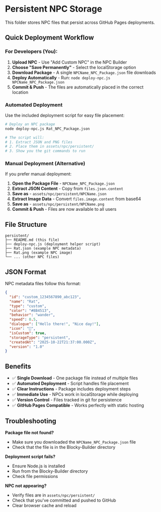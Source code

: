 # Persistent NPC Storage

This folder stores NPC files that persist across GitHub Pages deployments.

## Quick Deployment Workflow

### For Developers (You):

1. **Upload NPC** - Use "Add Custom NPC" in the NPC Builder
2. **Choose "Save Permanently"** - Select the localStorage option
3. **Download Package** - A single `NPCName_NPC_Package.json` file downloads
4. **Deploy Automatically** - Run: `node deploy-npc.js NPCName_NPC_Package.json`
5. **Commit & Push** - The files are automatically placed in the correct location

### Automated Deployment

Use the included deployment script for easy file placement:

```bash
# Deploy an NPC package
node deploy-npc.js Rat_NPC_Package.json

# The script will:
# 1. Extract JSON and PNG files
# 2. Place them in assets/npc/persistent/
# 3. Show you the git commands to run
```

### Manual Deployment (Alternative)

If you prefer manual deployment:

1. **Open the Package File** - `NPCName_NPC_Package.json`
2. **Extract JSON Content** - Copy from `files.json.content`
3. **Save as** - `assets/npc/persistent/NPCName.json`
4. **Extract Image Data** - Convert `files.image.content` from base64
5. **Save as** - `assets/npc/persistent/NPCName.png`
6. **Commit & Push** - Files are now available to all users

## File Structure

```
persistent/
├── README.md (this file)
├── deploy-npc.js (deployment helper script)
├── Rat.json (example NPC metadata)
├── Rat.png (example NPC image)
└── ... (other NPC files)
```

## JSON Format

NPC metadata files follow this format:

```json
{
  "id": "custom_1234567890_abc123",
  "name": "Rat",
  "type": "custom",
  "color": "#8B4513",
  "behavior": "wander",
  "speed": 0.5,
  "dialogue": ["Hello there!", "Nice day!"],
  "icon": "🎨",
  "isCustom": true,
  "storageType": "persistent",
  "createdAt": "2025-10-22T21:37:00.000Z",
  "version": "1.0"
}
```

## Benefits

- ✅ **Single Download** - One package file instead of multiple files
- ✅ **Automated Deployment** - Script handles file placement
- ✅ **Clear Instructions** - Package includes deployment steps
- ✅ **Immediate Use** - NPCs work in localStorage while deploying
- ✅ **Version Control** - Files tracked in git for persistence
- ✅ **GitHub Pages Compatible** - Works perfectly with static hosting

## Troubleshooting

**Package file not found?**
- Make sure you downloaded the `NPCName_NPC_Package.json` file
- Check that the file is in the Blocky-Builder directory

**Deployment script fails?**
- Ensure Node.js is installed
- Run from the Blocky-Builder directory
- Check file permissions

**NPC not appearing?**
- Verify files are in `assets/npc/persistent/`
- Check that you've committed and pushed to GitHub
- Clear browser cache and reload
